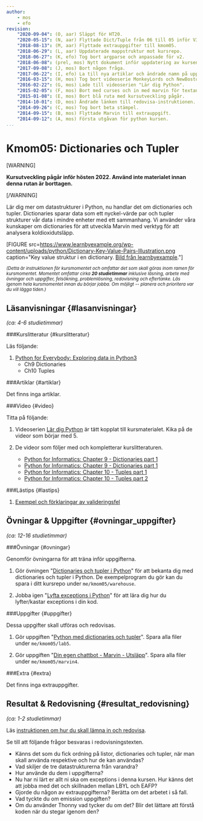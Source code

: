 ```yaml
---
author:
    - mos
    - efo
revision:
    "2020-09-04": (O, aar) Släppt för HT20.
    "2020-05-15": (N, aar) Flyttade Dict/Tuple från 06 till 05 inför V3 HT20.
    "2018-08-13": (M, aar) Flyttade extrauppgifter till kmom05.
    "2018-06-29": (L, aar) Uppdaterade mappstruktur mot kursrepo.
    "2018-06-27": (K, efo) Tog bort argparse och anpassade för v2.
    "2018-06-08": (prel, mos) Nytt dokument inför uppdatering av kursen.
    "2017-09-08": (J, mos) Bort någon fråga.
    "2017-06-22": (I, efo) La till nya artiklar och ändrade namn på uppgifter.
    "2016-03-15": (H, mos) Tog bort videoserie MonkeyLords och NewBoston.
    "2016-02-22": (G, mos) Lade till videoserien "Lär dig Python".
    "2015-02-05": (F, mos) Bort med curses och in med marvin för textanalys och tic-tac-toe.
    "2015-01-08": (E, mos) Bort blå ruta med kursutveckling pågår.
    "2014-10-01": (D, mos) Ändrade länken till redovisa-instruktionen.
    "2014-09-26": (C, mos) Tog bort beta stämpel.
    "2014-09-15": (B, mos) Flyttade Marvin till extrauppgift.
    "2014-09-12": (A, mos) Första utgåvan för python kursen.
...
```

Kmom05: Dictionaries och Tupler
==================================

[WARNING]

**Kursutveckling pågår inför hösten 2022. Använd inte materialet innan denna rutan är borttagen.**

[/WARNING]

Lär dig mer om datastrukturer i Python, nu handlar det om dictionaries och tupler. Dictionaries sparar data som ett nyckel-värde par och tupler strukturer vår data i mindre enheter med ett sammanhang. Vi använder våra kunskaper om dictionaries för att utveckla Marvin med verktyg för att analysera koldioxidutsläpp.



[FIGURE src=https://www.learnbyexample.org/wp-content/uploads/python/Dictionary-Key-Value-Pairs-Illustration.png caption="Key value struktur i en dictionary. [Bild från learnbyexample](https://www.learnbyexample.org/python-dictionary/)."]

<small><i>(Detta är instruktionen för kursmomentet och omfattar det som skall göras inom ramen för kursmomentet. Momentet omfattar cirka **20 studietimmar** inklusive läsning, arbete med övningar och uppgifter, felsökning, problemlösning, redovisning och eftertanke. Läs igenom hela kursmomentet innan du börjar jobba. Om möjligt -- planera och prioritera var du vill lägga tiden.)</i></small>



Läsanvisningar  {#lasanvisningar}
---------------------------------

*(ca: 4-6 studietimmar)*


###Kurslitteratur  {#kurslitteratur}

Läs följande:

1. [Python for Everybody: Exploring data in Python3](kunskap/boken-python-for-everybody-exploring-data-using-python3)
    * Ch9 Dictionaries
    * Ch10 Tuples

<!--
2. Komplettera med motsvarande kapitel från systerboken [Think Python: How to Think Like a Computer Scientist](kunskap/boken-think-python-how-to-think-like-a-computer-scientist)
    * Ch11 Dictionaries
    * Ch12 Tuples
    * Ch13 Case study: data structure selection
-->



###Artiklar {#artiklar}

Det finns inga artiklar.



###Video  {#video}

Titta på följande:

1. Videoserien [Lär dig Python](https://www.youtube.com/playlist?list=PLKtP9l5q3ce93pTlN_dnDpsTwGLCXJEpd) är tätt kopplat till kursmaterialet. Kika på de videor som börjar med 5.

2. De videor som följer med och kompletterar kurslitteraturen.

    * [Python for Informatics: Chapter 9 - Dictionaries part 1](https://youtu.be/yDDRMb-1cxI?list=PLlRFEj9H3Oj7Bp8-DfGpfAfDBiblRfl5p)
    * [Python for Informatics: Chapter 9 - Dictionaries part 1](https://youtu.be/LRSIuH94XM4?list=PLlRFEj9H3Oj7Bp8-DfGpfAfDBiblRfl5p)
    * [Python for Informatics: Chapter 10 - Tuples part 1](https://youtu.be/CaVhM65wD6g?list=PLlRFEj9H3Oj7Bp8-DfGpfAfDBiblRfl5p)
    * [Python for Informatics: Chapter 10 - Tuples part 2](https://youtu.be/FdUdA6o0Ij0?list=PLlRFEj9H3Oj7Bp8-DfGpfAfDBiblRfl5p)



###Lästips {#lastips}

1. [Exempel och förklaringar av valideringsfel](https://github.com/dbwebb-se/python/issues/46)



Övningar & Uppgifter  {#ovningar_uppgifter}
-------------------------------------------

*(ca: 12-16 studietimmar)*


###Övningar {#ovningar}

Genomför övningarna för att träna inför uppgifterna.

1. Gör övningen "[Dictionaries och tupler i Python](kunskap/dictionaries-och-tupler-i-python)" för att bekanta dig med dictionaries och tupler i Python. De exempelprogram du gör kan du spara i ditt kursrepo under `me/kmom05/warehouse`.

1. Jobba igen "[Lyfta exceptions i Python](kunskap/lyfta-fel-python)" för att lära dig hur du lyfter/kastar exceptions i din kod.



###Uppgifter {#uppgifter}

Dessa uppgifter skall utföras och redovisas.

1. Gör uppgiften "[Python med dictionaries och tupler](uppgift/python-med-dictionaries-och-tupler-v2)". Spara alla filer under `me/kmom05/lab5`.

1. Gör uppgiften "[Din egen chattbot - Marvin - Utsläpp](uppgift/din-egen-chattbot-marvin-utslapp-v2)". Spara alla filer under `me/kmom05/marvin4`.



###Extra {#extra}

Det finns inga extrauppgifter.


<!-- 1. Gör den Curses-baserade uppgiften "[Ett terminal-baserat spel i Python - steg2](uppgift/ett-terminal-baserat-spel-i-python-steg2)". -->



Resultat & Redovisning  {#resultat_redovisning}
-----------------------------------------------

*(ca: 1-2 studietimmar)*

Läs [instruktionen om hur du skall lämna in och redovisa](./../redovisa).

Se till att följande frågor besvaras i redovisningstexten.

* Känns det som du fick ordning på listor, dictionaries och tupler, när man skall använda respektive och hur de kan användas?
* Vad skiljer de tre datastrukturerna från varandra?
* Hur använde du dem i uppgifterna?
* Nu har ni lärt er allt ni ska om exceptions i denna kursen. Hur känns det att jobba med det och skillnaden mellan LBYL och EAFP?
* Gjorde du någon av extrauppgifterna? Berätta om det arbetet i så fall.
* Vad tyckte du om emission uppgiften?
* Om du använder Thonny vad tycker du om det? Blir det lättare att förstå koden när du stegar igenom den?
